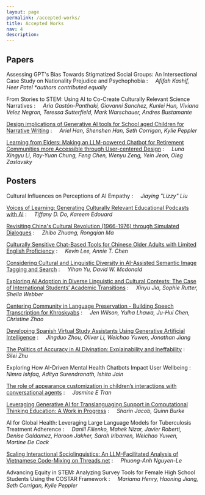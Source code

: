```yaml
---
layout: page
permalink: /accepted-works/
title: Accepted Works
nav: 4
description:
---
```



## Papers

Assessing GPT's Bias Towards Stigmatized Social Groups: An Intersectional Case Study on Nationality Prejudice and Psychophobia
: &nbsp;&nbsp;&nbsp; _Afifah Kashif, Heer Patel  *authors contributed equally_

From Stories to STEM: Using AI to Co-Create Culturally Relevant Science Narratives
: &nbsp;&nbsp;&nbsp; _Aria Gastón-Panthaki, Giovanni Sanchez, Kunlei Hun, Viviana Velez Negron, Teressa Sutterfield, Mark Warschauer, Andres Bustamante_

[Design implications of Generative AI tools for School aged Children for Narrative Writing](https://doi.org/10.5281/zenodo.15277268)
: &nbsp;&nbsp;&nbsp; _Ariel Han, Shenshen Han, Seth Corrigan, Kylie Peppler_

[Learning from Elders: Making an LLM-powered Chatbot for Retirement Communities more Accessible through User-centered Design](https://doi.org/10.5281/zenodo.15292698)
: &nbsp;&nbsp;&nbsp; _Luna Xingyu Li, Ray-Yuan Chung, Feng Chen, Wenyu Zeng, Yein Jeon, Oleg Zaslavsky_

## Posters
Cultural Influences on Perceptions of AI Empathy
: &nbsp;&nbsp;&nbsp; _Jiaying "Lizzy" Liu_

[Voices of Learning: Generating Culturally Relevant Educational Podcasts with AI](https://doi.org/10.5281/zenodo.15270377)
: &nbsp;&nbsp;&nbsp; _Tiffany D. Do, Kareem Edouard_

[Revisiting China's Cultural Revolution (1966-1976) through Simulated Dialogues](https://doi.org/10.5281/zenodo.15249691)
: &nbsp;&nbsp;&nbsp; _Zhibo Zhuang, Rongqian Ma_

[Culturally Sensitive Chat-Based Tools for Chinese Older Adults with Limited English Proficiency](https://doi.org/10.5281/zenodo.15300209)
: &nbsp;&nbsp;&nbsp; _Kevin Lee, Annie T. Chen_

[Considering Cultural and Linguistic Diversity in AI-Assisted Semantic Image Tagging and Search](https://doi.org/10.5281/zenodo.15314425)
: &nbsp;&nbsp;&nbsp; _Yihan Yu, David W. Mcdonald_

[Exploring AI Adoption in Diverse Linguistic and Cultural Contexts: The Case of International Students’ Academic Transitions](https://doi.org/10.5281/zenodo.15309147)
: &nbsp;&nbsp;&nbsp; _Xinyu Jia, Sophie Rutter, Sheila Webber_

[Centering Community in Language Preservation - Building Speech Transcription for Khroskyabs](https://doi.org/10.5281/zenodo.15298827)
: &nbsp;&nbsp;&nbsp; _Jen Wilson, Yulha Lhawa, Ju-Hui Chen, Christine Zhao_

[Developing Spanish Virtual Study Assistants Using Generative Artificial Intelligence](https://doi.org/10.5281/zenodo.15308868)
: &nbsp;&nbsp;&nbsp; _Jingduo Zhou, Oliver Li, Weichao Yuwen, Jonathan Jiang_

[The Politics of Accuracy in AI Divination: Explainability and Ineffability](https://doi.org/10.5281/zenodo.15313893)
: &nbsp;&nbsp;&nbsp; _Silei Zhu_

Exploring How AI-Driven Mental Health Chatbots Impact User Wellbeing
: &nbsp;&nbsp;&nbsp; _Nimra Ishfaq, Aditya Surendranath, Ishita Jain_

[The role of appearance customization in children’s interactions with conversational agents](https://doi.org/10.5281/zenodo.15300093)
: &nbsp;&nbsp;&nbsp; _Jasmine E Tran_

[Leveraging Generative AI for Translanguaging Support in Computational Thinking Education: A Work in Progress](https://doi.org/10.5281/zenodo.15346608)
: &nbsp;&nbsp;&nbsp; _Sharin Jacob, Quinn Burke_

AI for Global Health: Leveraging Large Language Models for Tuberculosis Treatment Adherence
: &nbsp;&nbsp;&nbsp; _Daniil Filienko, Mahek Nizar, Javier Roberti, Denise Galdamez, Haroon Jakher, Sarah Iribarren, Weichao Yuwen, Martine De Cock_

[Scaling Interactional Sociolinguistics: An LLM-Facilitated Analysis of Vietnamese Code-Mixing on Threads.net](https://doi.org/10.5281/zenodo.15314429)
: &nbsp;&nbsp;&nbsp; _Phuong-Anh Nguyen-Le_

Advancing Equity in STEM: Analyzing Survey Tools for Female High School Students Using the COSTAR Framework
: &nbsp;&nbsp;&nbsp; _Mariama Henry, Haoning Jiang, Seth Corrigan, Kylie Peppler_